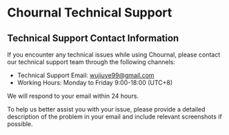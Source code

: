 # Chournal Technical Support

## Technical Support Contact Information

If you encounter any technical issues while using Chournal, please contact our technical support team through the following channels:

- Technical Support Email: [wujiuye99@gmail.com](mailto:wujiuye99@gmail.com)
- Working Hours: Monday to Friday 9:00-18:00 (UTC+8)

We will respond to your email within 24 hours.

<aside>
To help us better assist you with your issue, please provide a detailed description of the problem in your email and include relevant screenshots if possible.

</aside>



